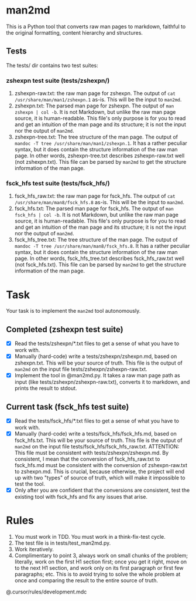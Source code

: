 # man2md

This is a Python tool that converts raw man pages to markdown, faithful to the original formatting, content hierarchy and structures.

## Tests
The tests/ dir contains two test suites:

### zshexpn test suite (tests/zshexpn/)
1. zshexpn-raw.txt: the raw man page for zshexpn. The output of `cat /usr/share/man/man1/zshexpn.1` as-is. This will be the input to `man2md`.
2. zshexpn.txt: The parsed man page for zshexpn. The output of `man zshexpn | col -b`. It is not Markdown, but unlike the raw man page source, it is human-readable. This file's only purpose is for you to read and get an intuition of the man page and its structure; it is not the input nor the output of `man2md`.
3. zshexpn-tree.txt: The tree structure of the man page. The output of `mandoc -T tree /usr/share/man/man1/zshexpn.1`. It has a rather peculiar syntax, but it does contain the structure information of the raw man page. In other words, zshexpn-tree.txt describes zshexpn-raw.txt well (not zshexpn.txt). This file can be parsed by `man2md` to get the structure information of the man page.

### fsck_hfs test suite (tests/fsck_hfs/)
1. fsck_hfs_raw.txt: the raw man page for fsck_hfs. The output of `cat /usr/share/man/man8/fsck_hfs.8` as-is. This will be the input to `man2md`.
2. fsck_hfs.txt: The parsed man page for fsck_hfs. The output of `man fsck_hfs | col -b`. It is not Markdown, but unlike the raw man page source, it is human-readable. This file's only purpose is for you to read and get an intuition of the man page and its structure; it is not the input nor the output of `man2md`.
3. fsck_hfs_tree.txt: The tree structure of the man page. The output of `mandoc -T tree /usr/share/man/man8/fsck_hfs.8`. It has a rather peculiar syntax, but it does contain the structure information of the raw man page. In other words, fsck_hfs_tree.txt describes fsck_hfs_raw.txt well (not fsck_hfs.txt). This file can be parsed by `man2md` to get the structure information of the man page.

# Task
Your task is to implement the `man2md` tool autonomously.

## Completed (zshexpn test suite)
- [x] Read the tests/zshexpn/*.txt files to get a sense of what you have to work with.
- [x] Manually (hard-code) write a tests/zshexpn/zshexpn.md, based on zshexpn.txt. This will be your source of truth. This file is the output of `man2md` on the input file tests/zshexpn/zshexpn-raw.txt.
- [x] Implement the tool in @man2md.py. It takes a raw man page path as input (like tests/zshexpn/zshexpn-raw.txt), converts it to markdown, and prints the result to stdout.

## Current task (fsck_hfs test suite)
- [x] Read the tests/fsck_hfs/*.txt files to get a sense of what you have to work with.
- [x] Manually (hard-code) write a tests/fsck_hfs/fsck_hfs.md, based on fsck_hfs.txt. This will be your source of truth. This file is the output of `man2md` on the input file tests/fsck_hfs/fsck_hfs_raw.txt. ATTENTION: This file must be consistent with tests/zshexpn/zshexpn.md. By consistent, I mean that the conversion of fsck_hfs_raw.txt to fsck_hfs.md must be consistent with the conversion of zshexpn-raw.txt to zshexpn.md. This is crucial, because otherwise, the project will end up with two "types" of source of truth, which will make it impossible to test the tool.
- [x] Only after you are confident that the conversions are consistent, test the existing tool with fsck_hfs and fix any issues that arise.

# Rules
1. You must work in TDD. You must work in a think-fix-test cycle.
2. The test file is in tests/test_man2md.py.
3. Work iteratively.
4. Complimentary to point 3, always work on small chunks of the problem; literally, work on the first H1 section first; once you get it right, move on to the next H1 section, and work only on its first paragraph or first few paragraphs; etc. This is to avoid trying to solve the whole problem at once and comparing the result to the entire source of truth.

@.cursor/rules/development.mdc